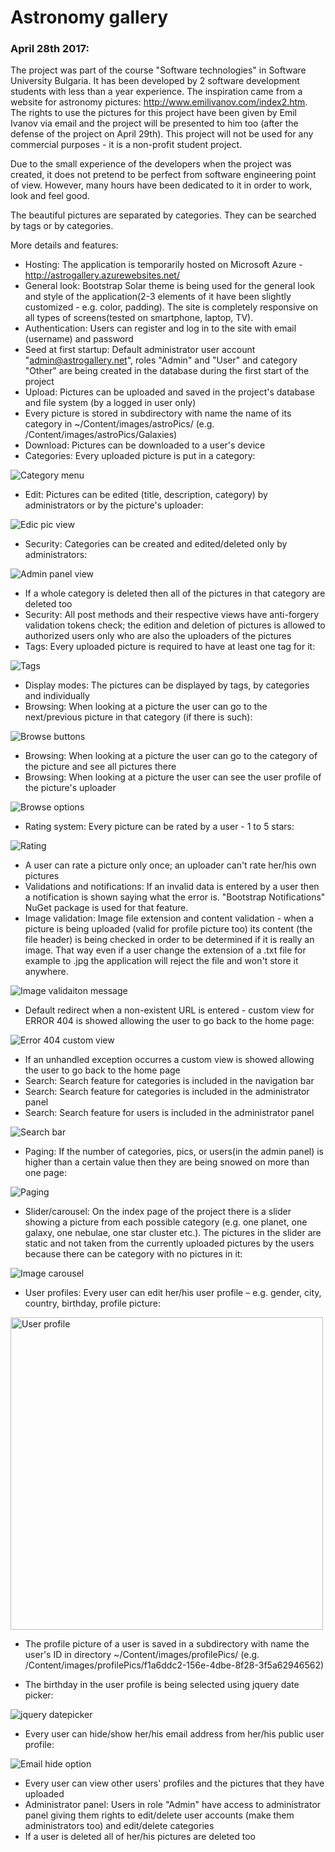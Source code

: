# Astronomy gallery

### April 28th 2017:

The project was part of the course "Software technologies" in Software University Bulgaria. It has been developed by 2 software development students with less than a year experience. The inspiration came from a website for astronomy pictures: <a href="http://www.emilivanov.com/index2.htm" target="_blank">http://www.emilivanov.com/index2.htm</a>. The rights to use the pictures for this project have been given by Emil Ivanov via email and the project will be presented to him too (after the defense of the project on April 29th). This project will not be used for any commercial purposes - it is a non-profit student project.

Due to the small experience of the developers when the project was created, it does not pretend to be perfect from software engineering point of view. However, many hours have been dedicated to it in order to work, look and feel good.

The beautiful pictures are separated by categories. They can be searched by tags or by categories.

More details and features:

- Hosting: The application is temporarily hosted on Microsoft Azure - http://astrogallery.azurewebsites.net/
- General look: Bootstrap Solar theme is being used for the general look and style of the application(2-3 elements of it have been slightly customized - e.g. color, padding). The site is completely responsive on all types of screens(tested on smartphone, laptop, TV).
- Authentication: Users can register and log in to the site with email (username) and password
- Seed at first startup: Default administrator user account "admin@astrogallery.net", roles "Admin" and "User" and category "Other" are being created in the database during the first start of the project 
- Upload: Pictures can be uploaded and saved in the project's database and file system (by a logged in user only)
- Every picture is stored in subdirectory with name the name of its category in ~/Content/images/astroPics/ (e.g. /Content/images/astroPics/Galaxies)
- Download: Pictures can be downloaded to a user's device
- Categories: Every uploaded picture is put in a category:

<img src="https://raw.githubusercontent.com/SoftwareFans/AstroPhotoGallery/master/RepoPics/categories.png" alt="Category menu"/>

- Edit: Pictures can be edited (title, description, category) by administrators or by the picture's uploader:

<img src="https://raw.githubusercontent.com/SoftwareFans/AstroPhotoGallery/master/RepoPics/edit.png" alt="Edic pic view"/>

- Security: Categories can be created and edited/deleted only by administrators:

<img src="https://raw.githubusercontent.com/SoftwareFans/AstroPhotoGallery/master/RepoPics/category%20edit%20admin.png" alt="Admin panel view" align="middle"/>

- If a whole category is deleted then all of the pictures in that category are deleted too
- Security: All post methods and their respective views have anti-forgery validation tokens check; the edition and deletion of pictures is allowed to authorized users only who are also the uploaders of the pictures
- Tags: Every uploaded picture is required to have at least one tag for it:

<img src="https://raw.githubusercontent.com/SoftwareFans/AstroPhotoGallery/master/RepoPics/tags.png" alt="Tags" align="middle"/>

- Display modes: The pictures can be displayed by tags, by categories and individually
- Browsing: When looking at a picture the user can go to the next/previous picture in that category (if there is such):

<img src="https://raw.githubusercontent.com/SoftwareFans/AstroPhotoGallery/master/RepoPics/browsing%20next%20prev.png" alt="Browse buttons" align="middle"/>

- Browsing: When looking at a picture the user can go to the category of the picture and see all pictures there
- Browsing: When looking at a picture the user can see the user profile of the picture's uploader

<img src="https://raw.githubusercontent.com/SoftwareFans/AstroPhotoGallery/master/RepoPics/browsing%20category%20uploader.png" alt="Browse options" align="middle"/>

- Rating system: Every picture can be rated by a user - 1 to 5 stars:

<img src="https://raw.githubusercontent.com/SoftwareFans/AstroPhotoGallery/master/RepoPics/rating.png" alt="Rating" align="middle"/>

- A user can rate a picture only once; an uploader can't rate her/his own pictures
- Validations and notifications: If an invalid data is entered by a user then a notification is shown saying what the error is. "Bootstrap Notifications" NuGet package is used for that feature.
- Image validation: Image file extension and content validation - when a picture is being uploaded (valid for profile picture too) its content (the file header) is being checked in order to be determined if it is really an image. That way even if a user change the extension of a .txt file for example to .jpg the application will reject the file and won't store it anywhere.

<img src="https://raw.githubusercontent.com/SoftwareFans/AstroPhotoGallery/master/RepoPics/pic%20validation.png" alt="Image validaiton message" align="middle"/>

- Default redirect when a non-existent URL is entered - custom view for ERROR 404 is showed allowing the user to go back to the home page:

<img src="https://raw.githubusercontent.com/SoftwareFans/AstroPhotoGallery/master/RepoPics/error404%20custom%20view.png" alt="Error 404 custom view" align="middle"/>
	
- If an unhandled exception occurres a custom view is showed allowing the user to go back to the home page
- Search: Search feature for categories is included in the navigation bar 
- Search: Search feature for categories is included in the administrator panel 
- Search: Search feature for users is included in the administrator panel

<img src="https://raw.githubusercontent.com/SoftwareFans/AstroPhotoGallery/master/RepoPics/search.png" alt="Search bar" align="middle"/>

- Paging: If the number of categories, pics, or users(in the admin panel) is higher than a certain value then they are being snowed on more than one page:

<img src="https://raw.githubusercontent.com/SoftwareFans/AstroPhotoGallery/master/RepoPics/paging.png" alt="Paging" align="middle"/>

- Slider/carousel: On the index page of the project there is a slider showing a picture from each possible category (e.g. one planet, one galaxy, one nebulae, one star cluster etc.). The pictures in the slider are static and not taken from the currently uploaded pictures by the users because there can be category with no pictures in it:

<img src="https://raw.githubusercontent.com/SoftwareFans/AstroPhotoGallery/master/RepoPics/slider.png" alt="Image carousel" align="middle"/>

- User profiles: Every user can edit her/his user profile – e.g. gender, city, country, birthday, profile picture:

<img src="https://raw.githubusercontent.com/SoftwareFans/AstroPhotoGallery/master/RepoPics/profile.png" alt="User profile" width="500" align="middle"/>

- The profile picture of a user is saved in a subdirectory with name the user's ID in directory ~/Content/images/profilePics/ (e.g. /Content/images/profilePics/f1a6ddc2-156e-4dbe-8f28-3f5a62946562)

- The birthday in the user profile is being selected using jquery date picker:

<img src="https://raw.githubusercontent.com/SoftwareFans/AstroPhotoGallery/master/RepoPics/birthday%20date%20picker.png" alt="jquery datepicker" align="middle"/>
	
- Every user can hide/show her/his email address from her/his public user profile:

<img src="https://raw.githubusercontent.com/SoftwareFans/AstroPhotoGallery/master/RepoPics/email.png" alt="Email hide option" align="middle"/>
	
- Every user can view other users' profiles and the pictures that they have uploaded
- Administrator panel: Users in role "Admin" have access to administrator panel giving them rights to edit/delete user accounts (make them administrators too) and edit/delete categories
- If a user is deleted all of her/his pictures are deleted too



